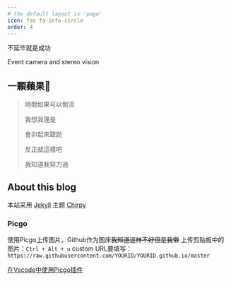 ```yaml
---
# the default layout is 'page'
icon: fas fa-info-circle
order: 4
---
```

不延毕就是成功

Event camera and stereo vision

## 一顆蘋果🍎

> 時間如果可以倒流
>
> 我想我還是
>
> 會卯起來蹉跎
>
> 反正就這樣吧
>
> 我知道我努力過

## About this blog

本站采用 [Jekyll](https://jekyllrb.com/) 主题 [Chirpy](https://github.com/cotes2020/jekyll-theme-chirpy)

### Picgo

使用Picgo上传图片，Github作为图床~~我知道这样不好但是我懒~~
上传剪贴板中的图片：`Ctrl + Alt + u`
custom URL要填写：`https://raw.githubusercontent.com/YOURID/YOURID.github.io/master`

[在Vscode中使用Picgo插件](https://picgo.github.io/PicGo-Doc/zh/guide/config.html#github%E5%9B%BE%E5%BA%8A)
